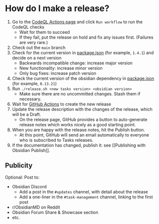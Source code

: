 # How do I make a release?

1. Go to the [CodeQL Actions page](https://github.com/obsidian-tasks-group/obsidian-tasks/actions/workflows/codeql-analysis.yml) and click `Run workflow` to run the CodeQL checks
    - Wait for them to succeed
    - If they fail, put the release on hold and fix any issues first. (Failures are very rare.)
1. Check out the `main` branch
1. Check for the current version in [package.json](https://github.com/obsidian-tasks-group/obsidian-tasks/blob/main/package.json) (for example, `1.4.1`) and decide on a next version
    - Backwards incompatible change: increase major version
    - New functionality: increase minor version
    - Only bug fixes: increase patch version
1. Check the current version of the obsidian dependency in [package.json](https://github.com/obsidian-tasks-group/obsidian-tasks/blob/main/package.json) (for example, `0.13.21`)
1. Run `./release.sh <new tasks version> <obsidian version>`
    - Make sure there are no uncommitted changes. Stash them if necessary.
1. Wait for [GitHub Actions](https://github.com/obsidian-tasks-group/obsidian-tasks/actions/workflows/release.yml) to create the new release
1. Update the release description with the changes of the release, which will be a Draft.
    - On the release page, GitHub provides a button to auto-generate release notes which works nicely as a good starting point.
1. When you are happy with the release notes, hit the Publish button.
    - At this point, GitHub will send an email automatically to everyone who is subscribed to Tasks releases.
1. If the documentation has changed, publish it: see [[Publishing with Obsidian Publish]].

## Publicity

Optional: Post to:

- Obsidian Discord
  - Add a post in the `#updates` channel, with detail about the release
  - Add a one-liner in the `#task-management` channel, linking to the first post
- r/ObsidianMD on Reddit
- Obsidian Forum Share & Showcase section
- etc.
